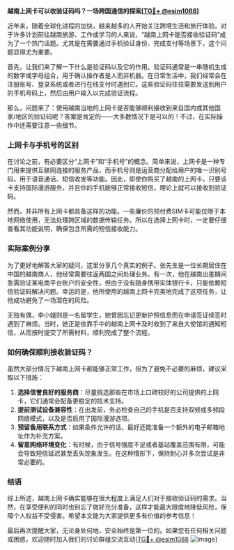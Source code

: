 **越南上网卡可以收验证码吗？一场跨国通信的探索[[TG💪+ @esim1088](https://t.me/s/esim1088)]**

近年来，随着全球化进程的加快，越来越多的人开始关注跨境生活和旅行体验。对于许多计划前往越南旅游、工作或学习的人来说，“越南上网卡能否接收验证码”成为了一个热门话题。尤其是在需要通过手机验证身份、完成支付等场景下，这个问题显得尤为重要。

首先，让我们来了解一下什么是验证码以及它的作用。验证码通常是一串随机生成的数字或字母组合，用于确认操作者是人而非机器。在日常生活中，我们经常会在注册账号、登录系统或者进行在线支付时遇到它。这些验证码往往需要发送到用户的手机号码上，然后由用户输入以完成验证流程。

那么，问题来了：使用越南当地的上网卡是否能够顺利接收到来自国内或其他国家/地区的验证码呢？答案是肯定的——大多数情况下是可以的！不过，在实际操作中还需要注意一些细节。

### 上网卡与手机号的区别

在讨论之前，有必要区分“上网卡”和“手机号”的概念。简单来说，上网卡是一种专门用来提供互联网连接的服务产品，而手机号则是运营商分配给用户的唯一识别号码，用于语音通话、短信收发等功能。因此，即使你购买了越南的上网卡，只要该卡支持国际漫游服务，并且你的手机能够正常接收短信，理论上就可以接收到验证码。

然而，并非所有上网卡都具备这样的功能。一些廉价的预付费SIM卡可能仅限于本地网络使用，无法处理跨区域的数据传输任务。所以在选择上网卡时，一定要仔细查看其功能说明，确保包含所需的短信接收能力。

### 实际案例分享

为了更好地解答大家的疑问，这里分享几个真实的例子。张先生是一位长期居住在中国的越南商人，他经常需要往返两国之间处理业务。有一次，他在越南出差期间急需验证某电商平台账户的安全性，但由于没有随身携带实体银行卡，只能依赖短信验证码解决问题。幸运的是，他所使用的越南上网卡完美地完成了这项任务，让他成功避免了一场潜在的风险。

无独有偶，李小姐则是一名留学生，她曾因忘记更新护照信息而在申请签证续签时遇到了麻烦。当时，她正是依靠手中的越南上网卡及时收到了来自大使馆的通知短信，从而按时提交了所需材料，顺利完成了整个流程。

### 如何确保顺利接收验证码？

虽然大部分情况下越南上网卡都能够正常工作，但为了避免不必要的麻烦，建议采取以下措施：

1. **选择信誉良好的服务商**：尽量挑选那些在市场上口碑较好的公司提供的上网卡，它们通常会配备更稳定的技术支持。
2. **提前测试设备兼容性**：在出发前，务必检查自己的手机是否支持双频或多频段网络模式，以及是否启用了国际漫游选项。
3. **预留备用联系方式**：如果条件允许的话，最好还能准备一个额外的电子邮箱地址作为补充方案。
4. **留意网络环境变化**：有时候，由于信号强度不足或者基站覆盖范围有限，可能会导致短信延迟甚至丢失现象发生。在这种情形下，保持耐心并多次尝试是非常必要的。

### 结语

综上所述，越南上网卡确实能够在很大程度上满足人们对于接收验证码的需求。当然，在享受便利的同时也别忘了做好充分准备，这样才能最大限度地降低风险，保障个人权益不受侵害。希望本文能为大家提供更多有价值的参考信息！

最后再次提醒大家，无论身处何地，安全始终是第一位的。如果您有任何相关问题或困惑，欢迎随时加入我们的讨论群组交流互动[[TG💪+ @esim1088](https://t.me/s/esim1088) ![Image](https://i.postimg.cc/4NQfJmqS/Snipaste-2025-05-13-00-14-12.png)]